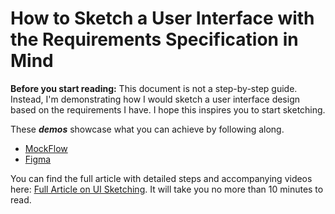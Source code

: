 # How to Sketch a User Interface with the Requirements Specification in Mind

**Before you start reading:** This document is not a step-by-step guide. Instead, I'm demonstrating how I would sketch a user interface design based on the requirements I have. I hope this inspires you to start sketching.

These ***demos*** showcase what you can achieve by following along.

- [MockFlow](https://wireframepro.mockflow.com/view/Mx7LilUOVh#/page/D71665c36ebb41fa5d7d56bbc98e26a44/mode/view)
- [Figma](https://www.figma.com/proto/TDfDmsK5lOOQZAtEglHuZ6/vteam-library?page-id=3366%3A123&node-id=3439-172&node-type=canvas&viewport=4481%2C11580%2C0.5&t=Ha9mjR3XS68HVIS5-1&scaling=scale-down&content-scaling=fixed&starting-point-node-id=3439%3A172)

You can find the full article with detailed steps and accompanying videos here: [Full Article on UI Sketching](https://olbr22.github.io/technical-report-sketch-user-interface/). It will take you no more than 10 minutes to read.
